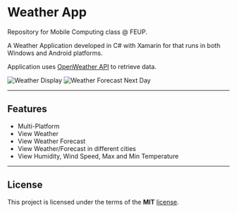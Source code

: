 Weather App
============
Repository for Mobile Computing class @ FEUP.

A Weather Application developed in C# with Xamarin for that runs in both Windows and Android platforms.

Application uses [OpenWeather API](https://openweathermap.org/api) to retrieve data.

![Weather Display](https://i.imgur.com/TATPqUB.jpg)
![Weather Forecast Next Day](https://i.imgur.com/1HqgJoX.jpg)

---

## Features
- Multi-Platform
- View Weather
- View Weather Forecast
- View Weather/Forecast in different cities
- View Humidity, Wind Speed, Max and Min Temperature

---

## License

This project is licensed under the terms of the **MIT** [license](https://github.com/ampzord/FEUP-CMOV-WeatherApp/blob/master/LICENSE).
